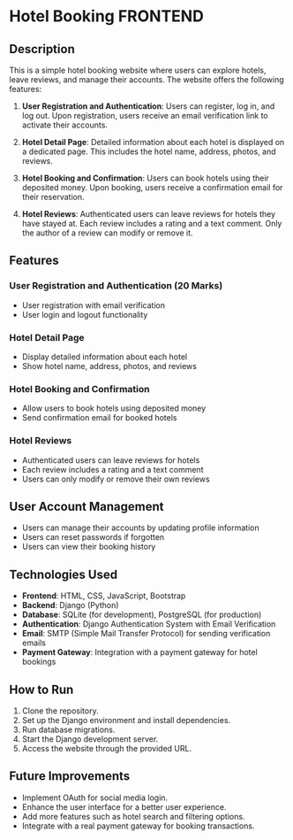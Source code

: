 # Hotel Booking FRONTEND

## Description

This is a simple hotel booking website where users can explore hotels, leave reviews, and manage their accounts. The website offers the following features:

1. **User Registration and Authentication**: Users can register, log in, and log out. Upon registration, users receive an email verification link to activate their accounts.

2. **Hotel Detail Page**: Detailed information about each hotel is displayed on a dedicated page. This includes the hotel name, address, photos, and reviews.

3. **Hotel Booking and Confirmation**: Users can book hotels using their deposited money. Upon booking, users receive a confirmation email for their reservation.

4. **Hotel Reviews**: Authenticated users can leave reviews for hotels they have stayed at. Each review includes a rating and a text comment. Only the author of a review can modify or remove it.

## Features

### User Registration and Authentication (20 Marks)

- User registration with email verification
- User login and logout functionality

### Hotel Detail Page

- Display detailed information about each hotel
- Show hotel name, address, photos, and reviews

### Hotel Booking and Confirmation

- Allow users to book hotels using deposited money
- Send confirmation email for booked hotels

### Hotel Reviews

- Authenticated users can leave reviews for hotels
- Each review includes a rating and a text comment
- Users can only modify or remove their own reviews

## User Account Management

- Users can manage their accounts by updating profile information
- Users can reset passwords if forgotten
- Users can view their booking history

## Technologies Used

- **Frontend**: HTML, CSS, JavaScript, Bootstrap
- **Backend**: Django (Python)
- **Database**: SQLite (for development), PostgreSQL (for production)
- **Authentication**: Django Authentication System with Email Verification
- **Email**: SMTP (Simple Mail Transfer Protocol) for sending verification emails
- **Payment Gateway**: Integration with a payment gateway for hotel bookings

## How to Run

1. Clone the repository.
2. Set up the Django environment and install dependencies.
3. Run database migrations.
4. Start the Django development server.
5. Access the website through the provided URL.

## Future Improvements

- Implement OAuth for social media login.
- Enhance the user interface for a better user experience.
- Add more features such as hotel search and filtering options.
- Integrate with a real payment gateway for booking transactions.
